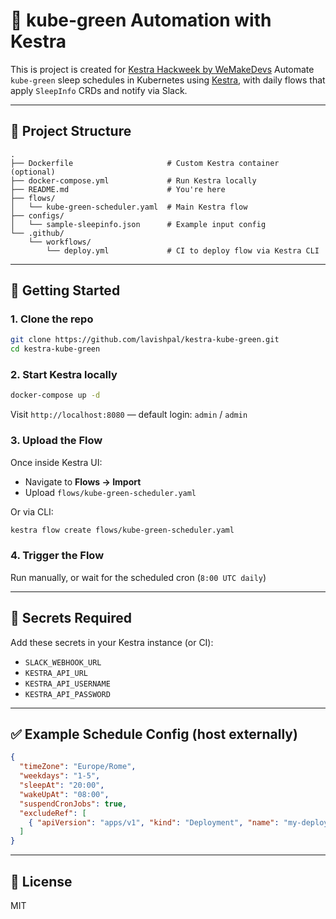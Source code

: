 # 🌿 kube-green Automation with Kestra

This is project is created for [Kestra Hackweek by WeMakeDevs](https://www.wemakedevs.org/)
Automate `kube-green` sleep schedules in Kubernetes using [Kestra](https://kestra.io), with daily flows that apply `SleepInfo` CRDs and notify via Slack.

---

## 📁 Project Structure
```
.
├── Dockerfile                     # Custom Kestra container (optional)
├── docker-compose.yml             # Run Kestra locally
├── README.md                      # You're here
├── flows/
│   └── kube-green-scheduler.yaml  # Main Kestra flow
├── configs/
│   └── sample-sleepinfo.json      # Example input config
└── .github/
    └── workflows/
        └── deploy.yml             # CI to deploy flow via Kestra CLI
```

---

## 🚀 Getting Started

### 1. Clone the repo
```bash
git clone https://github.com/lavishpal/kestra-kube-green.git
cd kestra-kube-green
```

### 2. Start Kestra locally
```bash
docker-compose up -d
```

Visit `http://localhost:8080` — default login: `admin` / `admin`

### 3. Upload the Flow
Once inside Kestra UI:
- Navigate to **Flows → Import**
- Upload `flows/kube-green-scheduler.yaml`

Or via CLI:
```bash
kestra flow create flows/kube-green-scheduler.yaml
```

### 4. Trigger the Flow
Run manually, or wait for the scheduled cron (`8:00 UTC daily`)

---

## 🔐 Secrets Required
Add these secrets in your Kestra instance (or CI):
- `SLACK_WEBHOOK_URL`
- `KESTRA_API_URL`
- `KESTRA_API_USERNAME`
- `KESTRA_API_PASSWORD`

---

## ✅ Example Schedule Config (host externally)
```json
{
  "timeZone": "Europe/Rome",
  "weekdays": "1-5",
  "sleepAt": "20:00",
  "wakeUpAt": "08:00",
  "suspendCronJobs": true,
  "excludeRef": [
    { "apiVersion": "apps/v1", "kind": "Deployment", "name": "my-deployment" }
  ]
}
```

---

## 📄 License
MIT
